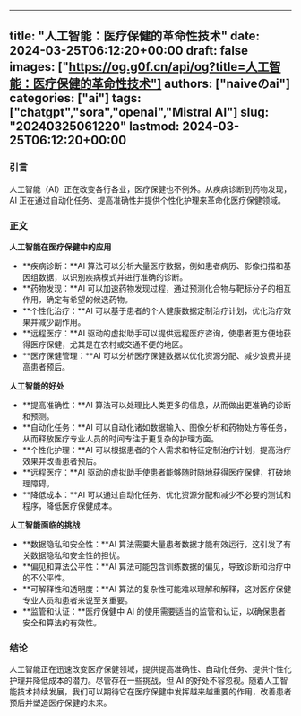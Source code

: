 
---
title: "人工智能：医疗保健的革命性技术"
date: 2024-03-25T06:12:20+00:00
draft: false
images: ["https://og.g0f.cn/api/og?title=人工智能：医疗保健的革命性技术"]
authors: ["naiveのai"]
categories: ["ai"]
tags: ["chatgpt","sora","openai","Mistral AI"]
slug: "20240325061220"
lastmod: 2024-03-25T06:12:20+00:00
---
### 引言

人工智能（AI）正在改变各行各业，医疗保健也不例外。从疾病诊断到药物发现，AI 正在通过自动化任务、提高准确性并提供个性化护理来革命化医疗保健领域。

### 正文

**人工智能在医疗保健中的应用**

* **疾病诊断：**AI 算法可以分析大量医疗数据，例如患者病历、影像扫描和基因组数据，以识别疾病模式并进行准确的诊断。
* **药物发现：**AI 可以加速药物发现过程，通过预测化合物与靶标分子的相互作用，确定有希望的候选药物。
* **个性化治疗：**AI 可以基于患者的个人健康数据定制治疗计划，优化治疗效果并减少副作用。
* **远程医疗：**AI 驱动的虚拟助手可以提供远程医疗咨询，使患者更方便地获得医疗保健，尤其是在农村或交通不便的地区。
* **医疗保健管理：**AI 可以分析医疗保健数据以优化资源分配、减少浪费并提高患者预后。

**人工智能的好处**

* **提高准确性：**AI 算法可以处理比人类更多的信息，从而做出更准确的诊断和预测。
* **自动化任务：**AI 可以自动化诸如数据输入、图像分析和药物处方等任务，从而释放医疗专业人员的时间专注于更复杂的护理方面。
* **个性化护理：**AI 可以根据患者的个人需求和特征定制治疗计划，提高治疗效果并改善患者预后。
* **远程医疗：**AI 驱动的虚拟助手使患者能够随时随地获得医疗保健，打破地理障碍。
* **降低成本：**AI 可以通过自动化任务、优化资源分配和减少不必要的测试和程序，降低医疗保健成本。

**人工智能面临的挑战**

* **数据隐私和安全性：**AI 算法需要大量患者数据才能有效运行，这引发了有关数据隐私和安全性的担忧。
* **偏见和算法公平性：**AI 算法可能包含训练数据的偏见，导致诊断和治疗中的不公平性。
* **可解释性和透明度：**AI 算法的复杂性可能难以理解和解释，这对医疗保健专业人员和患者来说至关重要。
* **监管和认证：**医疗保健中 AI 的使用需要适当的监管和认证，以确保患者安全和算法的有效性。

### 结论

人工智能正在迅速改变医疗保健领域，提供提高准确性、自动化任务、提供个性化护理并降低成本的潜力。尽管存在一些挑战，但 AI 的好处不容忽视。随着人工智能技术持续发展，我们可以期待它在医疗保健中发挥越来越重要的作用，改善患者预后并塑造医疗保健的未来。